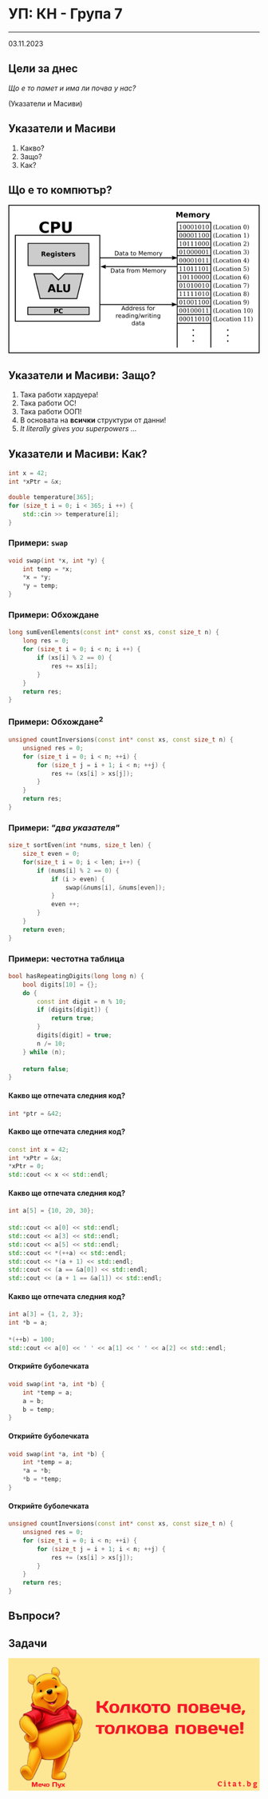 [comment]: # (Set the theme:)
[comment]: # (THEME = white)
<!-- [comment]: # (CODE_THEME = github) -->
[comment]: # (CODE_THEME = monokai-sublime)
[comment]: # (The list of themes is at https://revealjs.com/themes/)
[comment]: # (The list of code themes is at https://highlightjs.org/)
[comment]: # (Pass optional settings to reveal.js:)
[comment]: # (controls: true)
[comment]: # (keyboard: true)
[comment]: # (markdown: { smartypants: true })
[comment]: # (hash: false)
[comment]: # (respondToHashChanges: false)
[comment]: # (Other settings are documented at https://revealjs.com/config/)

# УП: КН - Група 7
------

03.11.2023

[comment]: # (!!!)

## Цели за днес

_Що е то памет и има ли почва у нас?_

(Указатели и Масиви)

[comment]: # (!!!)

## Указатели и Масиви

1. Какво?
2. Защо?
3. Как?

[comment]: # (!!! data-auto-animate)

## Що е то компютър?

![](images/comp_arch.png)

[comment]: # (!!!)

## Указатели и Масиви: Защо?

1. Така работи хардуера!
2. Taка работи ОС!
3. Така работи ООП!
4. В основата на **всички** структури от данни!
5. _It literally gives you superpowers ..._

[comment]: # (!!!)

## Указатели и Масиви: Как?

```cpp
int x = 42;
int *xPtr = &x;
```

```cpp
double temperature[365];
for (size_t i = 0; i < 365; i ++) {
    std::cin >> temperature[i];
}
```

[comment]: # (!!!)

### Примери: `swap`

```cpp
void swap(int *x, int *y) {
    int temp = *x;
    *x = *y;
    *y = temp;
}
```

[comment]: # (!!!)

### Примери: Обхождане

```cpp
long sumEvenElements(const int* const xs, const size_t n) {
    long res = 0;
    for (size_t i = 0; i < n; i ++) {
        if (xs[i] % 2 == 0) {
            res += xs[i];
        }
    }
    return res;
}
```

[comment]: # (!!!)

### Примери: Обхождане<sup>2</sup>

```cpp
unsigned countInversions(const int* const xs, const size_t n) {
    unsigned res = 0;
    for (size_t i = 0; i < n; ++i) {
        for (size_t j = i + 1; i < n; ++j) {
            res += (xs[i] > xs[j]);
        }
    }
    return res;
}
```

[comment]: # (!!!)

### Примери: _"два указателя"_

```cpp
size_t sortEven(int *nums, size_t len) {
    size_t even = 0;
    for(size_t i = 0; i < len; i++) {
        if (nums[i] % 2 == 0) {
            if (i > even) {
                swap(&nums[i], &nums[even]);
            }
            even ++;
        }
    }
    return even;
}
```

[comment]: # (!!!)

### Примери: честотна таблица

```cpp
bool hasRepeatingDigits(long long n) {
    bool digits[10] = {};
    do {
        const int digit = n % 10;
        if (digits[digit]) {
            return true;
        }
        digits[digit] = true;
        n /= 10;
    } while (n);

    return false;
}
```

[comment]: # (!!!)

#### Какво ще отпечата следния код?

```cpp
int *ptr = &42;
```

[comment]: # (!!!)

#### Какво ще отпечата следния код?

```cpp
const int x = 42;
int *xPtr = &x;
*xPtr = 0;
std::cout << x << std::endl;
```

[comment]: # (!!!)

#### Какво ще отпечата следния код?

```cpp
int a[5] = {10, 20, 30};

std::cout << a[0] << std::endl;
std::cout << a[3] << std::endl;
std::cout << a[5] << std::endl;
std::cout << *(++a) << std::endl;
std::cout << *(a + 1) << std::endl;
std::cout << (a == &a[0]) << std::endl;
std::cout << (a + 1 == &a[1]) << std::endl;
```
[comment]: # (!!!)

#### Какво ще отпечата следния код?

```cpp
int a[3] = {1, 2, 3};
int *b = a;

*(++b) = 100;
std::cout << a[0] << ' ' << a[1] << ' ' << a[2] << std::endl;
```
[comment]: # (!!!)

#### Открийте буболечката

```cpp
void swap(int *a, int *b) {
    int *temp = a;
    a = b;
    b = temp;
}
```
[comment]: # (!!!)

#### Открийте буболечката

```cpp
void swap(int *a, int *b) {
    int *temp = a;
    *a = *b;
    *b = *temp;
}
```
[comment]: # (!!!)

#### Открийте буболечката

```cpp
unsigned countInversions(const int* const xs, const size_t n) {
    unsigned res = 0;
    for (size_t i = 0; i < n; ++i) {
        for (size_t j = i + 1; i < n; ++j) {
            res += (xs[i] > xs[j]);
        }
    }
    return res;
}
```
[comment]: # (!!!)

## Въпроси?

[comment]: # (!!!)

## Задачи

![](images/me4o_puh.png)

[comment]: # (!!!)
